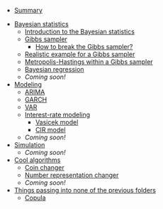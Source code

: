 * [Summary](README.md)

- [Bayesian statistics](Bayesian_statistics/README.md)
  - [Introduction to the Bayesian statistics](Bayesian_statistics/Bayesian_intro.md)
  - [Gibbs sampler](Bayesian_statistics/Gibbs_sampler/README.md)
    - [How to break the Gibbs sampler?](Bayesian_statistics/Gibbs_sampler/break_sampler_explained.md)
  - [Realistic example for a Gibbs sampler](Bayesian_statistics/Gibbs_sampler/real_gibbs_sampler.R)
  - [Metropolis-Hastings within a Gibbs sampler](Bayesian_statistics/MH_within_Gibbs/README.md)
  - [Bayesian regression](Bayesian_statistics/Bayesian_regression/README.md) 
  - _Coming soon!_
- [Modeling](Modeling/README.md)
  - [ARIMA](./Modeling/ARIMA/README.md)
  - [GARCH](./Modeling/GARCH/README.md)
  - [VAR](./Modeling/VAR/README.md)
  - [Interest-rate modeling](./Modeling/IR_modeling/README.md)
    - [Vasicek model](./Modeling/IR_modeling/Vasicek_model/README.md)
    - [CIR model](./Modeling/IR_modeling/CIR_model/README.md)
  - _Coming soon!_
- [Simulation](Simulation/README.md) 
  - _Coming soon!_ 
- [Cool algorithms](Algorithms/README.md)
  - [Coin changer](Algorithms/coin_changer/README.md)
  - [Number representation changer](Algorithms/representation_changer/README.md)
  - _Coming soon!_
- [Things passing into none of the previous folders](./others/README.md)
  - [Copula](./others/Copulas/README.md)

